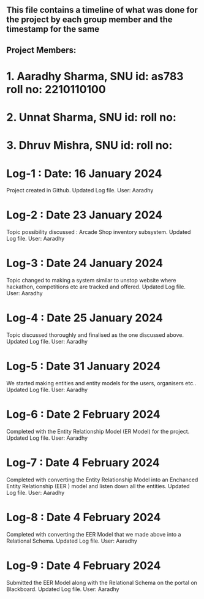 ## This file contains a timeline of what was done for the project by each group member and the timestamp for the same
## Project Members: 
# 1. Aaradhy Sharma, SNU id: as783 roll no: 2210110100
# 2. Unnat Sharma, SNU id: roll no: 
# 3. Dhruv Mishra, SNU id: roll no:


# Log-1 : Date: 16 January 2024
Project created in Github.
Updated Log file. 
User: Aaradhy

# Log-2 : Date 23 January 2024 
Topic possibility discussed : Arcade Shop inventory subsystem. 
Updated Log file.
User: Aaradhy

# Log-3 : Date 24 January 2024 
Topic changed to making a system similar to unstop website where hackathon, competitions etc are tracked and offered.
Updated Log file.
User: Aaradhy

# Log-4 : Date 25 January 2024
Topic discussed thoroughly and finalised as the one discussed above.
Updated Log file.
User: Aaradhy

# Log-5 : Date 31 January 2024
We started making entities and entity models for the users, organisers etc..
Updated Log file.
User: Aaradhy

# Log-6 : Date 2 February 2024
Completed with the Entity Relationship Model (ER Model) for the project.
Updated Log file.
User: Aaradhy

# Log-7 : Date 4 February 2024
Completed with converting the Entity Relationship Model into an Enchanced Entity Relationship (EER ) model and listen down all the entities. 
Updated Log file.
User: Aaradhy


# Log-8 : Date 4 February 2024 
Completed with converting the EER Model that we made above into a Relational Schema.
Updated Log file.
User: Aaradhy


# Log-9 : Date 4 February 2024 
Submitted the EER Model along with the Relational Schema on the portal on Blackboard. 
Updated Log file.
User: Aaradhy 
















